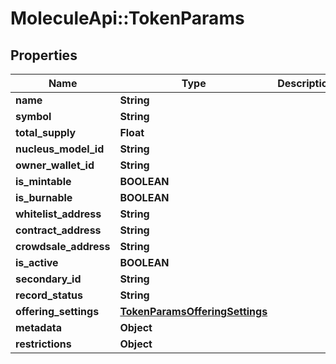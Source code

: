 # MoleculeApi::TokenParams

## Properties
Name | Type | Description | Notes
------------ | ------------- | ------------- | -------------
**name** | **String** |  | 
**symbol** | **String** |  | 
**total_supply** | **Float** |  | 
**nucleus_model_id** | **String** |  | 
**owner_wallet_id** | **String** |  | 
**is_mintable** | **BOOLEAN** |  | [optional] 
**is_burnable** | **BOOLEAN** |  | [optional] 
**whitelist_address** | **String** |  | [optional] 
**contract_address** | **String** |  | [optional] 
**crowdsale_address** | **String** |  | [optional] 
**is_active** | **BOOLEAN** |  | [optional] 
**secondary_id** | **String** |  | [optional] 
**record_status** | **String** |  | [optional] 
**offering_settings** | [**TokenParamsOfferingSettings**](TokenParamsOfferingSettings.md) |  | 
**metadata** | **Object** |  | [optional] 
**restrictions** | **Object** |  | [optional] 


